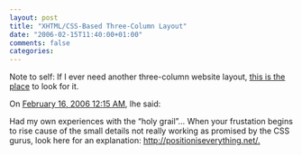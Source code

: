 ```yaml
---
layout: post
title: "XHTML/CSS-Based Three-Column Layout"
date: "2006-02-15T11:40:00+01:00"
comments: false
categories: 
---
```


<p>Note to self: If I ever need another three-column website layout, <a href="http://alistapart.com/articles/holygrail">this is the place</a> to look for it.</p>

<section class="comments">

<div class="comment" id="comment-783">
On <a href="#comment-783" title="Permalink to this comment">February 16, 2006 12:15 AM</a>, lhe
said:
<p>Had my own experiences with the &#8220;holy grail&#8221;&#8230;
When your frustation begins to rise cause of the small details not really working as promised by the CSS gurus, look here for an explanation: <a href="http://positioniseverything.net/." rel="nofollow" /><a href="http://positioniseverything.net/." rel="nofollow">http://positioniseverything.net/.</a></p>


</section>

